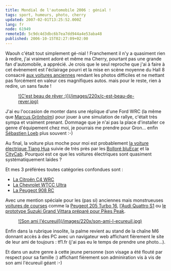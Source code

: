 ```yaml
---
title: Mondial de l'automobile 2006 : génial !
tags: sport, humeurs, photo, cherry
updated: 2007-02-01T13:25:52.000Z
lang: fr
node: 61949
remoteId: 5c9dc4d3dbc6b7ea7dd944a4e53aba48
published: 2006-10-15T02:27:09+02:00
---
```

 
Waouh c'était tout simplement gé-nial ! Franchement il n'y a quasiment rien à redire, j'ai vraiment adoré et même ma Cherry, pourtant pas une grande fan d'automobile, a apprécié. Je crois que le seul reproche que j'ai à faire à cet évènement est l'éclairage pourri et la mise en scène moyenne du Hall 8 consacré [aux voitures anciennes](http://photos.pwet.fr/galeries/mondial-de-l-automobile-2006-voitures-anciennes/) rendant les photos difficiles et ne mettant pas forcément en valeur ces magnifiques autos. mais pour le reste, rien à redire, un sans faute !

 
<figure class="object-left"><a href="/images/c-est-beau-de-rever.jpg">![C'est beau de rêver :)](/images/220x/c-est-beau-de-rever.jpg)
</a></figure>


J'ai eu l'occasion de monter dans une réplique d'une Ford WRC (la même que [Marcus Grönholm](http://www.mgr.fr)) pour jouer à une simulation de rallye, c'était très sympa et vraiment prenant. Dommage que je n'ai pas la place d'installer ce genre d'équipement chez moi, je pourrais me prendre pour Gron... enfin [Sébastien Loeb](http://www.sebastienloeb.com/sebloeb.htm) plus souvent :-)

 
Au final, la voiture plus moche pour moi est probablement [la voiture électrique Tiang Hua](http://photos.pwet.fr/villes-et-departements/paris-75/paris/tiang-hua/) suivie de très près par les [Bolloré bluEcar](http://photos.pwet.fr/villes-et-departements/paris-75/paris/bollore-bluecar/) et la [CityCab](http://photos.pwet.fr/villes-et-departements/paris-75/paris/citycab/). Pourquoi est ce que les voitures électriques sont quasiment systématiquement laides ?

 
Et mes 3 préférées toutes catégories confondues sont :

* [La Citroën C4 WRC](http://photos.pwet.fr/villes-et-departements/paris-75/paris/citroen-c4-wrc/)
* [La Chevrolet WTCC Ultra](http://photos.pwet.fr/villes-et-departements/paris-75/paris/chevrolet-wtcc-ultra/)
* [La Peugeot 908 RC](http://photos.pwet.fr/villes-et-departements/paris-75/paris/peugeot-908-rc/)
 

Avec une mention spéciale pour les (pas si) anciennes mais monstrueuses [voitures de courses](http://photos.pwet.fr/galeries/mondial-de-l-automobile-2006-voitures-de-course/) comme la [Peugeot 205 Turbo 16](http://photos.pwet.fr/villes-et-departements/paris-75/paris/peugeot-205-turbo-16/), [l'Audi Quattro S1](http://photos.pwet.fr/villes-et-departements/paris-75/paris/audi-quattro-s1/) ou [le prototype Suzuki Grand Vittara préparé pour Pikes Peak](http://photos.pwet.fr/villes-et-departements/paris-75/paris/suzuki-grand-vitara-pikes-peak/).

 


<figure class="object-left"><a href="/images/son-ami-l-ecureuil.jpg">![Son ami l'écureuil](/images/220x/son-ami-l-ecureuil.jpg)
</a></figure>


Enfin dans la rubrique insolite, la palme revient au stand de la chaîne M6 donnant accès à des PC avec un navigateur web affichant fièrement le site de leur ami de toujours : tf1.fr (j'ai pas eu le temps de prendre une photo...).

 
Et dans un autre genre à cette jeune personne (son visage a été flouté par respect pour sa famille :) affichant fièrement son adminiration vis à vis de son ami l'écureuil géant :-)

